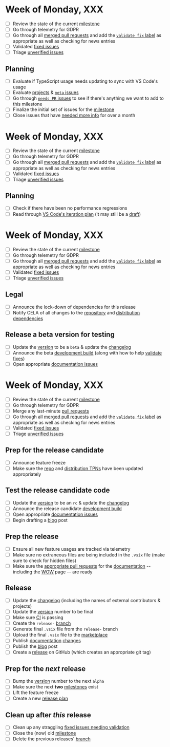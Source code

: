 # Week of Monday, XXX

- [ ] Review the state of the current [milestone](https://github.com/Microsoft/vscode-python/milestones)
- [ ] Go through telemetry for GDPR
- [ ] Go through all [merged pull requests](https://github.com/Microsoft/vscode-python/pulls?utf8=%E2%9C%93&q=is%3Apr+is%3Amerged) and add the [`validate fix` label](https://github.com/Microsoft/vscode-python/labels/validate%20fix) as appropriate as well as checking for news entries
- [ ] Validated [fixed issues](https://github.com/Microsoft/vscode-python/issues?q=label%3A%22validate+fix%22+is%3Aclosed)
- [ ] Triage [unverified issues](https://github.com/Microsoft/vscode-python/labels/needs%20verification)

## Planning
- [ ] Evaluate if TypeScript usage needs updating to sync with VS Code's usage
- [ ] Evaluate [projects](https://github.com/Microsoft/vscode-python/projects) & [`meta` issues](https://github.com/Microsoft/vscode-python/labels/meta)
- [ ] Go through [`needs PR` issues](https://github.com/Microsoft/vscode-python/issues?utf8=%E2%9C%93&q=is%3Aopen+label%3A%22needs+PR%22+-label%3A%22help+wanted%22+-label%3A%22good+first+issue%22+no%3Amilestone) to see if there's anything we want to add to this milestone
- [ ] Finalize the initial set of issues for the [milestone](https://github.com/Microsoft/vscode-python/milestones)
- [ ] Close issues that have [needed more info](https://github.com/Microsoft/vscode-python/issues?q=is%3Aopen+label%3A%22needs+more+info%22+sort%3Aupdated-asc) for over a month

# Week of Monday, XXX

- [ ] Review the state of the current [milestone](https://github.com/Microsoft/vscode-python/milestones)
- [ ] Go through telemetry for GDPR
- [ ] Go through all [merged pull requests](https://github.com/Microsoft/vscode-python/pulls?utf8=%E2%9C%93&q=is%3Apr+is%3Amerged) and add the [`validate fix` label](https://github.com/Microsoft/vscode-python/labels/validate%20fix) as appropriate as well as checking for news entries
- [ ] Validated [fixed issues](https://github.com/Microsoft/vscode-python/issues?q=label%3A%22validate+fix%22+is%3Aclosed)
- [ ] Triage [unverified issues](https://github.com/Microsoft/vscode-python/labels/needs%20verification)

## Planning
- [ ] Check if there have been no performance regressions
- [ ] Read through [VS Code's iteration plan](https://github.com/Microsoft/vscode/labels/iteration-plan) (it may still be a [draft](https://github.com/Microsoft/vscode/labels/iteration-plan-draft))

# Week of Monday, XXX

- [ ] Review the state of the current [milestone](https://github.com/Microsoft/vscode-python/milestones)
- [ ] Go through telemetry for GDPR
- [ ] Go through all [merged pull requests](https://github.com/Microsoft/vscode-python/pulls?utf8=%E2%9C%93&q=is%3Apr+is%3Amerged) and add the [`validate fix` label](https://github.com/Microsoft/vscode-python/labels/validate%20fix) as appropriate as well as checking for news entries
- [ ] Validated [fixed issues](https://github.com/Microsoft/vscode-python/issues?q=label%3A%22validate+fix%22+is%3Aclosed)
- [ ] Triage [unverified issues](https://github.com/Microsoft/vscode-python/labels/needs%20verification)

## Legal
- [ ] Announce the lock-down of dependencies for this release
- [ ] Notify CELA of all changes to the [repository](https://github.com/Microsoft/vscode-python/tree/master/pythonFiles) and [distribution dependencies](https://github.com/Microsoft/vscode-python/blob/master/package.json)

## Release a beta version for testing
- [ ] Update the [version](https://github.com/Microsoft/vscode-python/blob/master/package.json) to be a `beta` & update the [changelog](https://github.com/Microsoft/vscode-python/blob/master/CHANGELOG.md)
- [ ] Announce the beta [development build](https://github.com/Microsoft/vscode-python/blob/master/CONTRIBUTING.md#development-build) (along with how to help [validate fixes](https://github.com/Microsoft/vscode-python/issues?q=label%3A%22validate+fix%22+is%3Aclosed))
- [ ] Open appropriate [documentation issues](https://github.com/microsoft/vscode-docs/issues?q=is%3Aissue+is%3Aopen+label%3Apython)

# Week of Monday, XXX

- [ ] Review the state of the current [milestone](https://github.com/Microsoft/vscode-python/milestones)
- [ ] Go through telemetry for GDPR
- [ ] Merge any last-minute [pull requests](https://github.com/Microsoft/vscode-python/pulls)
- [ ] Go through all [merged pull requests](https://github.com/Microsoft/vscode-python/pulls?utf8=%E2%9C%93&q=is%3Apr+is%3Amerged) and add the [`validate fix` label](https://github.com/Microsoft/vscode-python/labels/validate%20fix) as appropriate as well as checking for news entries
- [ ] Validated [fixed issues](https://github.com/Microsoft/vscode-python/issues?q=label%3A%22validate+fix%22+is%3Aclosed)
- [ ] Triage [unverified issues](https://github.com/Microsoft/vscode-python/labels/needs%20verification)

## Prep for the release candidate
- [ ] Announce feature freeze
- [ ] Make sure the [repo](https://github.com/Microsoft/vscode-python/blob/master/ThirdPartyNotices-Repository.txt) and [distribution TPNs](https://github.com/Microsoft/vscode-python/blob/master/ThirdPartyNotices-Distribution.txt) have been updated appropriately

## Test the release candidate code
- [ ] Update the [version](https://github.com/Microsoft/vscode-python/blob/master/package.json) to be an `rc` & update the [changelog](https://github.com/Microsoft/vscode-python/blob/master/CHANGELOG.md)
- [ ] Announce the release candidate [development build](https://github.com/Microsoft/vscode-python/blob/master/CONTRIBUTING.md#development-build)
- [ ] Open appropriate [documentation issues](https://github.com/microsoft/vscode-docs/issues?q=is%3Aissue+is%3Aopen+label%3Apython)
- [ ] Begin drafting a [blog](http://aka.ms/pythonblog) post

## Prep the release
- [ ] Ensure all new feature usages are tracked via telemetry
- [ ] Make sure no extraneous files are being included in the `.vsix` file (make sure to check for hidden files)
- [ ] Make sure the [appropriate pull requests](https://github.com/microsoft/vscode-docs/pulls) for the [documentation](https://code.visualstudio.com/docs/python/python-tutorial) -- including the [WOW](https://code.visualstudio.com/docs/languages/python) page -- are ready

## Release
- [ ] Update the [changelog](https://github.com/Microsoft/vscode-python/blob/master/CHANGELOG.md) (including the names of external contributors & projects)
- [ ] Update the [version](https://github.com/Microsoft/vscode-python/blob/master/package.json) number to be final
- [ ] Make sure [CI](https://github.com/Microsoft/vscode-python/blob/master/CONTRIBUTING.md) is passing
- [ ] Create the `release-` [branch](https://github.com/Microsoft/vscode-python/)
- [ ] Generate final `.vsix` file from the `release-` branch
- [ ] Upload the final `.vsix` file to the [marketplace](https://marketplace.visualstudio.com/items?itemName=ms-python.python)
- [ ] Publish [documentation](https://code.visualstudio.com/docs/python/python-tutorial) [changes](https://github.com/microsoft/vscode-docs/pulls)
- [ ] Publish the [blog](http://aka.ms/pythonblog) post
- [ ] Create a [release](https://github.com/Microsoft/vscode-python/releases) on GitHub (which creates an appropriate git tag)

## Prep for the _next_ release
- [ ] Bump the [version](https://github.com/Microsoft/vscode-python/blob/master/package.json) number to the next `alpha`
- [ ] Make sure the next **two** [milestones](https://github.com/Microsoft/vscode-python/milestones) exist
- [ ] Lift the feature freeze
- [ ] Create a new [release plan](https://github.com/Microsoft/vscode-python/edit/master/.github/release_plan.md)

## Clean up after _this_ release
- [ ] Clean up any straggling [fixed issues needing validation](https://github.com/Microsoft/vscode-python/issues?q=label%3A%22validate+fix%22+is%3Aclosed)
- [ ] Close the (now) old [milestone](https://github.com/Microsoft/vscode-python/milestones)
- [ ] Delete the previous releases' [branch](https://github.com/Microsoft/vscode-python/branches)
